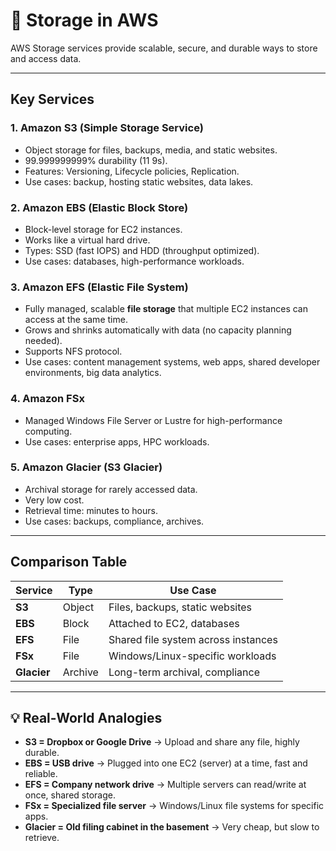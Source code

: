 # 💾 Storage in AWS

AWS Storage services provide scalable, secure, and durable ways to store and access data.

---

## Key Services

### 1. Amazon S3 (Simple Storage Service)
- Object storage for files, backups, media, and static websites.
- 99.999999999% durability (11 9s).
- Features: Versioning, Lifecycle policies, Replication.
- Use cases: backup, hosting static websites, data lakes.

### 2. Amazon EBS (Elastic Block Store)
- Block-level storage for EC2 instances.
- Works like a virtual hard drive.
- Types: SSD (fast IOPS) and HDD (throughput optimized).
- Use cases: databases, high-performance workloads.

### 3. Amazon EFS (Elastic File System)
- Fully managed, scalable **file storage** that multiple EC2 instances can access at the same time.
- Grows and shrinks automatically with data (no capacity planning needed).
- Supports NFS protocol.
- Use cases: content management systems, web apps, shared developer environments, big data analytics.

### 4. Amazon FSx
- Managed Windows File Server or Lustre for high-performance computing.
- Use cases: enterprise apps, HPC workloads.

### 5. Amazon Glacier (S3 Glacier)
- Archival storage for rarely accessed data.
- Very low cost.
- Retrieval time: minutes to hours.
- Use cases: backups, compliance, archives.

---

## Comparison Table

| Service | Type | Use Case |
|---------|------|----------|
| **S3**  | Object | Files, backups, static websites |
| **EBS** | Block | Attached to EC2, databases |
| **EFS** | File  | Shared file system across instances |
| **FSx** | File  | Windows/Linux-specific workloads |
| **Glacier** | Archive | Long-term archival, compliance |

---


## 💡 Real-World Analogies

- **S3 = Dropbox or Google Drive** → Upload and share any file, highly durable.  
- **EBS = USB drive** → Plugged into one EC2 (server) at a time, fast and reliable.  
- **EFS = Company network drive** → Multiple servers can read/write at once, shared storage.  
- **FSx = Specialized file server** → Windows/Linux file systems for specific apps.  
- **Glacier = Old filing cabinet in the basement** → Very cheap, but slow to retrieve.  
